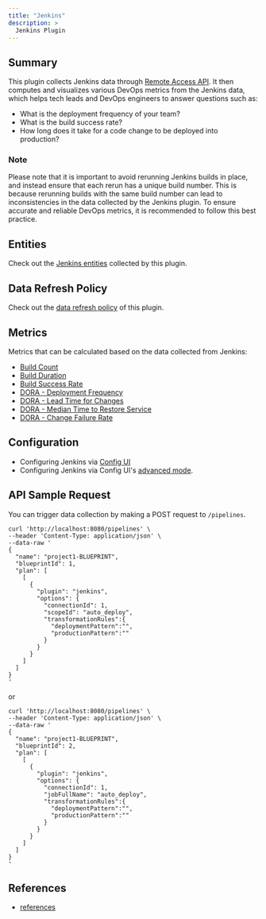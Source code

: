 ```yaml
---
title: "Jenkins"
description: >
  Jenkins Plugin
---
```


## Summary

This plugin collects Jenkins data through [Remote Access API](https://www.jenkins.io/doc/book/using/remote-access-api/). It then computes and visualizes various DevOps metrics from the Jenkins data, which helps tech leads and DevOps engineers to answer questions such as:

- What is the deployment frequency of your team?
- What is the build success rate?
- How long does it take for a code change to be deployed into production?

### Note

Please note that it is important to avoid rerunning Jenkins builds in place, and instead ensure that each rerun has a unique build number. This is because rerunning builds with the same build number can lead to inconsistencies in the data collected by the Jenkins plugin. To ensure accurate and reliable DevOps metrics, it is recommended to follow this best practice.

## Entities

Check out the [Jenkins entities](/Overview/SupportedDataSources.md#data-collection-scope-by-each-plugin) collected by this plugin.

## Data Refresh Policy

Check out the [data refresh policy](/Overview/SupportedDataSources.md#jenkins) of this plugin.

## Metrics

Metrics that can be calculated based on the data collected from Jenkins:

- [Build Count](/Metrics/BuildCount.md)
- [Build Duration](/Metrics/BuildDuration.md)
- [Build Success Rate](/Metrics/BuildSuccessRate.md)
- [DORA - Deployment Frequency](/Metrics/DeploymentFrequency.md)
- [DORA - Lead Time for Changes](/Metrics/LeadTimeForChanges.md)
- [DORA - Median Time to Restore Service](/Metrics/MTTR.md)
- [DORA - Change Failure Rate](/Metrics/CFR.md)

## Configuration

- Configuring Jenkins via [Config UI](/Configuration/Jenkins.md)
- Configuring Jenkins via Config UI's [advanced mode](/Configuration/AdvancedMode.md#3-jenkins).

## API Sample Request

You can trigger data collection by making a POST request to `/pipelines`.

```
curl 'http://localhost:8080/pipelines' \
--header 'Content-Type: application/json' \
--data-raw '
{
  "name": "project1-BLUEPRINT",
  "blueprintId": 1,
  "plan": [
    [
      {
        "plugin": "jenkins",
        "options": {
          "connectionId": 1,
          "scopeId": "auto_deploy",
          "transformationRules":{
            "deploymentPattern":"",
            "productionPattern":""
          }
        }
      }
    ]
  ]
}
'
```

or

```
curl 'http://localhost:8080/pipelines' \
--header 'Content-Type: application/json' \
--data-raw '
{
  "name": "project1-BLUEPRINT",
  "blueprintId": 2,
  "plan": [
    [
      {
        "plugin": "jenkins",
        "options": {
          "connectionId": 1,
          "jobFullName": "auto_deploy",
          "transformationRules":{
            "deploymentPattern":"",
            "productionPattern":""
          }
        }
      }
    ]
  ]
}
'
```

## References

- [references](/DeveloperManuals/DeveloperSetup.md#references)
